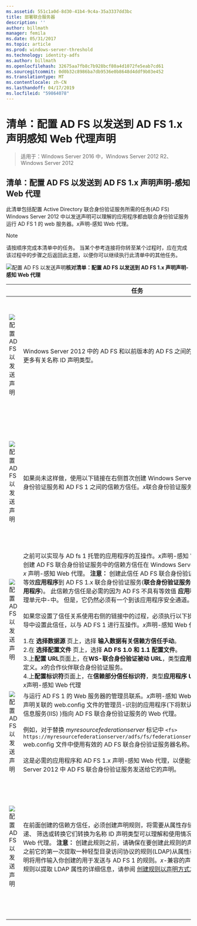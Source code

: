 ```yaml
---
ms.assetid: 551c1a0d-8d30-41b4-9c4a-35a3337dd3bc
title: 部署联合服务器
description: ''
author: billmath
manager: femila
ms.date: 05/31/2017
ms.topic: article
ms.prod: windows-server-threshold
ms.technology: identity-adfs
ms.author: billmath
ms.openlocfilehash: 32675aa7fb8c7b928bcf80a4d1072fe5eab7cd61
ms.sourcegitcommit: 0d0b32c8986ba7db9536e0b8648d4ddf9b03e452
ms.translationtype: MT
ms.contentlocale: zh-CN
ms.lasthandoff: 04/17/2019
ms.locfileid: "59864078"
---
```

# <a name="checklist-configuring-ad-fs-to-send-claims-to-an-ad-fs-1x-claims-aware-web-agent"></a>清单：配置 AD FS 以发送到 AD FS 1.x 声明感知 Web 代理声明

>适用于：Windows Server 2016 中，Windows Server 2012 R2、 Windows Server 2012
  
## <a name="checklist-configuring-ad-fs-to-send-claims-to-an-adfs1x-claims-aware-web-agent"></a>清单：配置 AD FS 以发送到 AD FS 1.x 声明声明\-感知 Web 代理  
此清单包括配置 Active Directory 联合身份验证服务所需的任务\(AD FS\) Windows Server 2012 中以发送声明可以理解的应用程序都由联合身份验证服务运行 AD FS 1 的 web 服务器。*x*声明\-感知 Web 代理。  
  
> [!NOTE]  
> 请按顺序完成本清单中的任务。 当某个参考连接将你转至某个过程时，应在完成该过程中的步骤之后返回此主题，以便你可以继续执行此清单中的其他任务。  
  
![配置 AD FS 以发送声明](media/2b05dce3-938f-4168-9b8f-1f4398cbdb9b.gif)**核对清单：配置 AD FS 以发送到 AD FS 1.x 声明声明\-感知 Web 代理**  
  
||任务|参考|  
|-|--------|-------------|  
|![配置 AD FS 以发送声明](media/icon_checkboxo.gif)|Windows Server 2012 中的 AD FS 和以前版本的 AD FS 之间的互操作性的规划和了解更多有关名称 ID 声明类型。|![配置 AD FS 以发送声明](media/faa393df-4856-4431-9eda-4f4e5be72a90.gif)[规划互操作性与 AD FS 1.x](https://technet.microsoft.com/library/ff678040.aspx)|  
|![配置 AD FS 以发送声明](media/icon_checkboxo.gif)|如果尚未这样做，使用以下链接在右侧首次创建 Windows Server 2012 中 AD FS 联合身份验证服务和 AD FS 1 之间的信赖方信任。*x*联合身份验证服务。|[清单：配置 AD FS 以发送 AD FS 1.x 联合身份验证服务的声明](Checklist--Configuring-AD-FS-to-Send-Claims-to-an-AD-FS-1.x-Federation-Service.md)|  
|![配置 AD FS 以发送声明](media/icon_checkboxo.gif)|之前可以实现与 AD fs 1 托管的应用程序的互操作。*x*声明\-感知 Web 代理，你必须首先创建 AD FS 联合身份验证服务中的信赖方信任在 Windows Server 2012 中 AD fs 1。 *x* 声明\-感知 Web 代理。 **注意：** 创建此信任 AD FS 联合身份验证服务是添加一个新的等效**应用程序**到 AD FS 1.x 联合身份验证服务\(**联合身份验证服务\\信任策略\\我的组织\\应用程序**\)。 此信赖方信任是必需的因为 AD FS 不具有等效值 **应用程序** 节点在其自己的管理单元中\-中。 但是，它仍然必须有一个到该应用程序安全通道。<br /><br />如果您设置了信任关系使用右侧的链接中的过程，必须执行以下操作添加信赖方信任向导中设置此信任，以与 AD FS 1 进行互操作。*x*声明\-感知 Web 代理：<br /><br />1.在 **选择数据源** 页上，选择 **输入数据有关信赖方信任手动**。<br />2.在 **选择配置文件** 页上，选择 **AD FS 1.0 和 1.1 配置文件**。<br />3.上**配置 URL**页面上，在**WS\-联合身份验证被动 URL**，类型**应用程序 URL** AD FS 1 中定义。*x*的合作伙伴联合身份验证服务。<br />4.上**配置标识符**页面上，在**信赖部分信任标识符**，类型**应用程序 URL** AD FS 1 中定义。*x*声明\-感知 Web 代理|![配置 AD FS 以发送声明](media/faa393df-4856-4431-9eda-4f4e5be72a90.gif)[信赖方信任手动创建](../../ad-fs/operations/Create-a-Relying-Party-Trust.md)|  
|![配置 AD FS 以发送声明](media/icon_checkboxo.gif)|与运行 AD FS 1 的 Web 服务器的管理员联系。*x*声明\-感知 Web 代理，并具有编辑与声明关联的 web.config 文件的管理员\-识别的应用程序\(下将默认 Web 站点中的互联网信息服务\(IIS\) \)指向 AD FS 联合身份验证服务的 Web 代理。<br /><br />例如，对于替换 *myresourcefederationserver* 标记中 `<fs> https://myresourcefederationserver/adfs/fs/federationserverservice.asmx</fs>` web.config 文件中使用有效的 AD FS 联合身份验证服务器名称。<br /><br />这是必需的应用程序和 AD FS 1.x 声明\-感知 Web 代理，以便能够使用从 Windows Server 2012 中 AD FS 联合身份验证服务发送给它的声明。|N\/A|  
|![配置 AD FS 以发送声明](media/icon_checkboxo.gif)|在前面创建的信赖方信任，必须创建声明规则，将需要从属性存储提取的传入声明和传递、 筛选或转换它们转换为名称 ID 声明类型可以理解和使用情况AD FS 1。*x*声明\-感知 Web 代理。 **注意：** 创建此规则之前，请确保在要创建此规则的声明规则集具有位于它之前它的第一次提取一种轻型目录访问协议的规则\(LDAP\)从属性存储的属性声明。 此声明将用作输入你创建的用于发送与 AD FS 1 的规则。*x*\-兼容的声明。 有关如何创建一个规则以提取 LDAP 属性的详细信息，请参阅 [创建规则以声明方式发送 LDAP 属性](../../ad-fs/operations/Create-a-Rule-to-Send-LDAP-Attributes-as-Claims.md)。|![配置 AD FS 以发送声明](media/faa393df-4856-4431-9eda-4f4e5be72a90.gif)[创建一个规则以发送 AD FS 1.x 兼容声明](../../ad-fs/operations/Create-a-Rule-to-Send-an-AD-FS-1x-Compatible-Claim.md)|  
  

